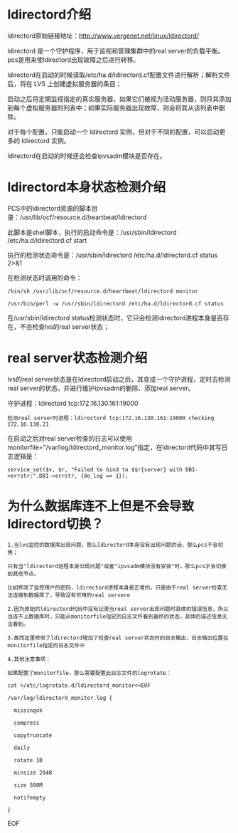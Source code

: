 # ldirectord介绍
ldirectord原始链接地址：http://www.vergenet.net/linux/ldirectord/ 

ldirectord 是一个守护程序，用于监视和管理集群中的real server的负载平衡。pcs是用来使ldirectord出现故障之后进行转移。

ldirectord在启动的时候读取/etc/ha.d/ldirectord.cf配置文件进行解析；解析文件后，将在 LVS 上创建虚拟服务器的条目；

启动之后将定期监视指定的真实服务器，如果它们被视为活动服务器，则将其添加到每个虚拟服务器的列表中；如果实际服务器出现故障，则会将其从该列表中删除。

对于每个配置，只能启动一个 ldirectord 实例，但对于不同的配置，可以启动更多的 ldirectord 实例。

ldirectord在启动的时候还会检查ipvsadm模块是否存在。

# ldirectord本身状态检测介绍

PCS中的ldirectord资源的脚本目录：/usr/lib/ocf/resource.d/heartbeat/ldirectord

此脚本是shell脚本，执行的启动命令是：/usr/sbin/ldirectord /etc/ha.d/ldirectord.cf start

执行的检测状态命令是：/usr/sbin/ldirectord /etc/ha.d/ldirectord.cf status 2>&1

在检测状态时调用的命令：

    /bin/sh /usr/lib/ocf/resource.d/heartbeat/ldirectord monitor

    /usr/bin/perl -w /usr/sbin/ldirectord /etc/ha.d/ldirectord.cf status

在/usr/sbin/ldirectord status检测状态时，它只会检测ldirectord进程本身是否存在，不会检查lvs的real server状态；

# real server状态检测介绍

lvs的real server状态是在ldirectord启动之后，其变成一个守护进程，定时去检测real server的状态，并进行维护ipvsadm的删除、添加real server。

守护进程：ldirectord tcp:172.16.130.161:19000

    检测real server时进程：ldirectord tcp:172.16.130.161:19000 checking 172.16.130.21

在启动之后对real server检查的日志可以使用monitorfile="/var/log/ldirectord_monitor.log"指定，在ldirectord代码中其写日志逻辑是：

    service_set($v, $r, "Failed to bind to $$r{server} with DBI->errstr:".DBI->errstr, {do_log => 1});



# 为什么数据库连不上但是不会导致ldirectord切换？

    1.当lvs监控的数据库出现问题，那么ldirectord本身没有出现问题的话，那么pcs不会切换；

    只有当"ldirectord进程本身出现问题"或者"ipvsadm模块没有安装"时，那么pcs才会切换到其他节点。

    比如修改了监控用户的密码，ldirectord进程本身是正常的，只是由于real server检查无法连接到数据库了，导致没有可用的real servere

    2.因为原始的ldirectord代码中没有记录当real server出现问题时具体的错误信息，所以当连不上数据库时，只能从monitorfile指定的日志文件看到最终的状态，具体的描述信息无法看到。

    3.故而这里修改了ldirectord增加了检查real server状态时的日志输出，日志输出位置在monitorfile指定的日志文件中

    4.其他注意事项：

    如果配置了monitorfile，那么需要配置此日志文件的logrotate：

    cat >/etc/logrotate.d/ldirectord_monitor<<EOF

    /var/log/ldirectord_monitor.log {
    
      missingok
    
      compress
    
      copytruncate
    
      daily
    
      rotate 10
    
      minsize 2048
    
      size 500M
    
      notifempty

    }

   EOF

